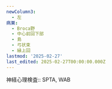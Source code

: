 ```yaml
---
newColumn3:
  - 左
病巣:
  - Broca野
  - 中心前回下部
  - 島
  - 弓状束
  - 縁上回
lastmod: '2025-02-27'
last_edited: 2025-02-27T00:00:00.000Z
---
```


神経心理検査:: SPTA, WAB
